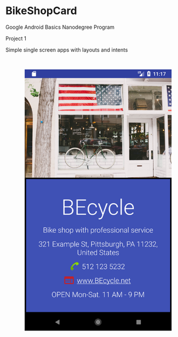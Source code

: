 # BikeShopCard

Google Android Basics Nanodegree Program

Project 1

Simple single screen apps with layouts and intents

<br>
<p align="center">
  <img src="https://raw.githubusercontent.com/KacperZielinski/Google-Android-Basics-Nanodegree-Program-2017-2018/master/Projects/1/docs/img/becycle.png" alt="BikeShopCard" width="400px" height="712px"/>
</p>
